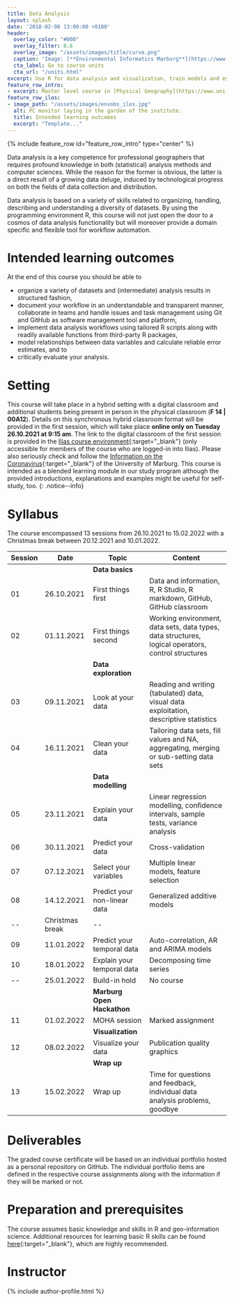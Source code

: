 ```yaml
---
title: Data Analysis
layout: splash
date: '2018-02-06 13:00:00 +0100'
header:
  overlay_color: "#000"
  overlay_filter: 0.6
  overlay_image: "/assets/images/title/curve.png"
  caption: 'Image: [**Environmental Informatics Marburg**](https://www.uni-marburg.de/en/fb19/disciplines/physisch/environmentalinformatics)'
  cta_label: Go to course units
  cta_url: "/units.html"
excerpt: Use R for data analysis and visualization, train models and estimate errors, and use GitHub for comprehensive documentation and task management.
feature_row_intro:
- excerpt: Master level course in [Physical Geography](https://www.uni-marburg.de/de/fb19/studium/studiengaenge/m-sc-physische-geographie/herzlich-willkommen-beim-master-physische-geographie){:target="_blank"} at Marburg University
feature_row_ilos:
- image_path: "/assets/images/envobs_ilos.jpg"
  alt: PC monitor laying in the garden of the institute.
  title: Intended learning outcomes
  excerpt: "Template..."
---
```


{% include feature_row id="feature_row_intro" type="center" %}

Data analysis is a key competence for professional geographers that requires profound knowledge in both (statistical) analysis methods and computer sciences. While the reason for the former is obvious, the latter is a direct result of a growing data deluge, induced by technological progress on both the fields of data collection and distribution. 

Data analysis is based on a variety of skills related to organizing, handling, describing and understanding a diversity of datasets. 
By using the programming environment R, this course will not just open the door to a cosmos of data analysis functionality but will moreover provide a domain specific and flexible tool for workflow automation.

# Intended learning outcomes
At the end of this course you should be able to
  
* organize a variety of datasets and (intermediate) analysis results in structured fashion,
* document your workflow in an understandable and transparent manner, collaborate in teams and handle issues and task management using Git and GitHub as software management tool and platform,
* implement data analysis workflows using tailored R scripts along with readily available functions from third-party R packages,
* model relationships between data variables and calculate reliable error estimates, and to
* critically evaluate your analysis.



# Setting

This course will take place in a hybrid setting with a digital classroom and additional students being present in person in the physical classroom (**F 14 | 00A12**).
Details on this synchronous hybrid classroom format will be provided in the first session, which will take place **online only on Tuesday 26.10.2021 at 9:15 am**.
The link to the digital classroom of the first session is provided in the [Ilias course environment](https://ilias.uni-marburg.de/goto.php?target=crs_2593121&client_id=UNIMR){:target="_blank"} (only accessible for members of the course who are logged-in into Ilias). 
Please also seriously check and follow the [Information on the Coronavirus](https://www.uni-marburg.de/de/universitaet/administration/sicherheit/coronavirus){:target="_blank"} of the University of Marburg.
This course is intended as a blended learning module in our study program although the provided introductions, explanations and examples might be useful for self-study, too.
{: .notice--info}



# Syllabus

The course encompassed 13 sessions from 26.10.2021 to 15.02.2022 with a Christmas break between 20.12.2021 and 10.01.2022.

| Session | Date | Topic | Content |
|---------|------|-------|---------|
||| **Data basics** |
| 01 | 26.10.2021 | First things first           | Data and information, R, R Studio, R markdown, GitHub, GitHub classroom |
| 02 | 01.11.2021 | First things second          | Working environment, data sets, data types, data structures, logical operators, control structures |
||| **Data exploration** |
| 03 | 09.11.2021 | Look at your data            | Reading and writing (tabulated) data, visual data exploitation, descriptive statistics |
| 04 | 16.11.2021 | Clean your data              | Tailoring data sets, fill values and NA, aggregating, merging or sub-setting data sets |
||| **Data modelling** |
| 05 | 23.11.2021 | Explain your data            | Linear regression modelling, confidence intervals, sample tests, variance analysis |
| 06 | 30.11.2021 | Predict your data            | Cross-validation |
| 07 | 07.12.2021 | Select your variables        | Multiple linear models, feature selection |
| 08 | 14.12.2021 | Predict your non-linear data | Generalized additive models |
| -- | Christmas break              | -- |
| 09 | 11.01.2022 | Predict your temporal data   | Auto-correlation, AR and ARIMA models |
| 10 | 18.01.2022 | Explain your temporal data   | Decomposing time series |
| -- | 25.01.2022 | Build-in hold                | No course  |
||| **Marburg Open Hackathon** |
| 11 | 01.02.2022 | MOHA session                 | Marked assignment |
||| **Visualization** |
| 12 | 08.02.2022 | Visualize your data          | Publication quality graphics |
||| **Wrap up** |
| 13 | 15.02.2022 | Wrap up                      | Time for questions and feedback, individual data analysis problems, goodbye |


# Deliverables

The graded course certificate will be based on an individual portfolio hosted as a personal repository on GitHub. The individual portfolio items are defined in the respective course assignments along with the information if they will be marked or not.


# Preparation and prerequisites

The course assumes basic knowledge and skills in R and geo-information science.
Additional resources for learning basic R skills can be found [here](https://geomoer.github.io//moer-base-r/){:target="_blank"}, which are highly recommended.



# Instructor
{% include author-profile.html %}
